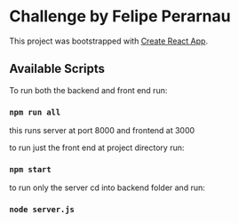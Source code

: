 # Challenge by Felipe Perarnau

This project was bootstrapped with [Create React App](https://github.com/facebook/create-react-app).

## Available Scripts

To run both the backend and front end run: 

### `npm run all`

this runs server at port 8000 and frontend at 3000

to run just the front end at project directory run:

### `npm start`

to run only the server cd into backend folder and run:

### `node server.js`
